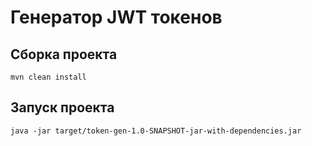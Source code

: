 # Генератор JWT токенов

## Сборка проекта

`mvn clean install`

## Запуск проекта

`java -jar target/token-gen-1.0-SNAPSHOT-jar-with-dependencies.jar`

